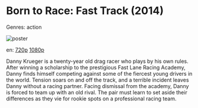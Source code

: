 # Born to Race: Fast Track (2014)

Genres: action

![poster](http://image.tmdb.org/t/p/w500/vGUY5CjK3Prwo62gML99Qk4Wyen.jpg)

en:
  [720p](magnet:?xt=urn:btih:B3C68F14B884DA718D0DDB4C52589C34D9BCD8DA&tr=udp://glotorrents.pw:6969/announce&tr=udp://tracker.opentrackr.org:1337/announce&tr=udp://torrent.gresille.org:80/announce&tr=udp://tracker.openbittorrent.com:80&tr=udp://tracker.coppersurfer.tk:6969&tr=udp://tracker.leechers-paradise.org:6969&tr=udp://p4p.arenabg.ch:1337&tr=udp://tracker.internetwarriors.net:1337)
  [1080p](magnet:?xt=urn:btih:454964E7005F27175D8D081552BFC7E3E3C988C5&tr=udp://glotorrents.pw:6969/announce&tr=udp://tracker.opentrackr.org:1337/announce&tr=udp://torrent.gresille.org:80/announce&tr=udp://tracker.openbittorrent.com:80&tr=udp://tracker.coppersurfer.tk:6969&tr=udp://tracker.leechers-paradise.org:6969&tr=udp://p4p.arenabg.ch:1337&tr=udp://tracker.internetwarriors.net:1337)
  


Danny Krueger is a twenty-year old drag racer who plays by his own rules. After winning a scholarship to the prestigious Fast Lane Racing Academy, Danny finds himself competing against some of the fiercest young drivers in the world. Tension soars on and off the track, and a terrible incident leaves Danny without a racing partner. Facing dismissal from the academy, Danny is forced to team up with an old rival. The pair must learn to set aside their differences as they vie for rookie spots on a professional racing team.